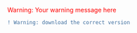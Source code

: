 <span style="color: red;">Warning: Your warning message here</span>
```diff
! Warning: download the correct version
```